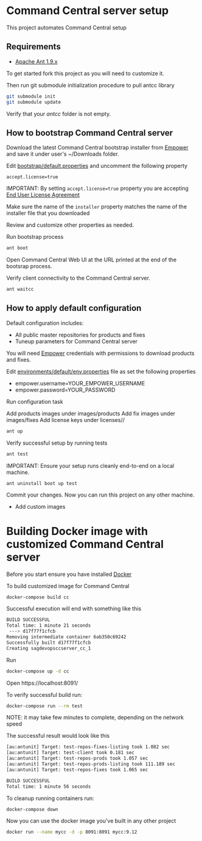 # Command Central server setup

This project automates Command Central setup

## Requirements

* [Apache Ant 1.9.x](https://ant.apache.org/)

To get started fork this project as you will need to customize it.

Then run git submodule initialization procedure to pull antcc library

```bash
git submodule init
git submodule update
```

Verify that your _antcc_ folder is not empty.

## How to bootstrap Command Central server

Download the latest Command Central bootstrap installer from 
[Empower](https://empower.softwareag.com/Products/DownloadProducts/sdc/default.asp) 
and save it under user's  ~/Downloads folder.

Edit [bootstrap/default.properties](bootstrap/default.properties) and uncomment the following property

```
accept.license=true
```

IMPORTANT: By setting ```accept.license=true``` property 
you are accepting [End User License Agreement](http://documentation.softwareag.com/legal/general_license.txt)


Make sure the name of the ```installer``` property matches the name of the installer
file that you downloaded

Review and customize other properties as needed.

Run bootstrap process

```bash
ant boot
```

Open Command Central Web UI at the URL printed at the end of the bootsrap process.

Verify client connectivity to the Command Central server.

```bash
ant waitcc
```


## How to apply default configuration

Default configuration includes:

* All public master repositories for products and fixes 
* Tuneup parameters for Command Central server

You will need [Empower](https://empower.softwareag.com/) credentials 
with permissions to download products and fixes.

Edit [environments/default/env.properties](environments/default/env.properties) file as set the following properties

* empower.username=YOUR_EMPOWER_USERNAME
* empower.password=YOUR_PASSWORD

Run configuration task

Add products images under images/products
Add fix images under images/fixes
Add license keys under licenses/<platform>/


```bash
ant up
```

Verify successful setup by running tests

```bash
ant test
```

IMPORTANT: Ensure your setup runs cleanly end-to-end on a local machine.

```
ant uninstall boot up test 
```

Commit your changes. Now you can run this project on any other machine.

* Add custom images

# Building Docker image with customized Command Central server

Before you start ensure you have installed [Docker](https://www.docker.com/products/overview) 

To build customized image for Command Central

```bash
docker-compose build cc
```
Successful execution will end with something like this

```bash
BUILD SUCCESSFUL
Total time: 1 minute 21 seconds
 ---> d17f77f1cfcb
Removing intermediate container 6ab350c69242
Successfully built d17f77f1cfcb
Creating sagdevopsccserver_cc_1
```

Run

```bash
docker-compose up -d cc
```

Open https://localhost:8091/

To verify successful build run:

```bash
docker-compose run --rm test 
```

NOTE: it may take few minutes to complete, depending on the network speed

The successful result would look like this

```bash
[au:antunit] Target: test-repos-fixes-listing took 1.082 sec
[au:antunit] Target: test-client took 0.181 sec
[au:antunit] Target: test-repos-prods took 1.057 sec
[au:antunit] Target: test-repos-prods-listing took 111.189 sec
[au:antunit] Target: test-repos-fixes took 1.065 sec

BUILD SUCCESSFUL
Total time: 1 minute 56 seconds
```

To cleanup running containers run:

```bash
docker-compose down
```
Now you can use the docker image you've built in any other project

```bash
docker run --name mycc -d -p 8091:8091 mycc:9.12
```
